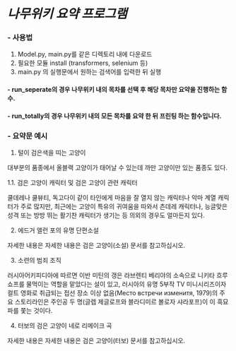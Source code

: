 # ***나무위키 요약 프로그램***

### - 사용법

1. Model.py, main.py를 같은 디렉토리 내에 다운로드
2. 필요한 모듈 install (transformers, selenium 등)
3. main.py 의 실행문에서 원하는 검색어를 입력한 뒤 실행

#### - run_seperate의 경우 나무위키 내의 목차를 선택 후 해당 목차만 요약을 진행하는 함수.

#### - run_totally의 경우 나무위키 내의 모든 목차를 요약 한 뒤 프린팅 하는 함수입니다.

### - 요약문 예시

1. 털이 검은색을 띠는 고양이

대부분의 품종에서 올블랙 고양이가 태어날 수 있는데 까만 고양이만 있는 품종도 있다.

1.1. 검은 고양이 캐릭터 및 검은 고양이 관련 캐릭터

쿨데레나 쿨뷰티, 독고다이 같이 타인에게 마음을 잘 열지 않는 캐릭터나 악마 계열 캐릭터가 주로 많지만, 최근에는 고양이 특유의 귀여움을 따와서 츤데레 캐릭터나, 능글맞은 성격 또는 방방 뛰는 활기찬 캐릭터가 생기는 등 의외의 경우도 얼마든지 있다.

2. 에드거 앨런 포의 유명 단편소설

자세한 내용은 자세한 내용은 검은 고양이(소설) 문서를 참고하십시오.

3. 소련의 범죄 조직

러시아어키피디아에 따르면 이반 미틴의 갱은 라브렌티 베리야의 소속으로 니키타 흐루쇼프를 물먹이는 역할을 맡았다는 설이 있고,  러시아의 유명 5부작 TV 미니시리즈이자 컬트 영화로 취급되는 접선 장소 이상 없음(Место встречи изменитя, 1979)의 주요 스토리라인은 주인공 두 명(글렙 제글로프와 블라디미르 볼로자 샤라포프)이 이 흑묘파를 쫓는 것이다.

4. 터보의 검은 고양이 네로 리메이크 곡

자세한 내용은 자세한 내용은 검은 고양이(터보) 문서를 참고하십시오.
